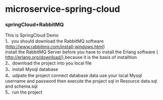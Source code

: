 # microservice-spring-cloud
### springCloud+RabbitMQ
This is SpringCloud Demo<br>
1、you should download the RabbitMQ software  (http://www.rabbitmq.com/install-windows.html)<br>
install the RabbitMQ Server before you have to install the Erlang software ( http://erlang.org/download/),because it is the basis of installtion<br>
2、download the project into you local file<br>
3、install Mysql database<br>
4、udpate the project connect database data use your local Mysql username and password then execute the project sql in Resource data.sql and schema.sql<br>
5、run the project<br>
